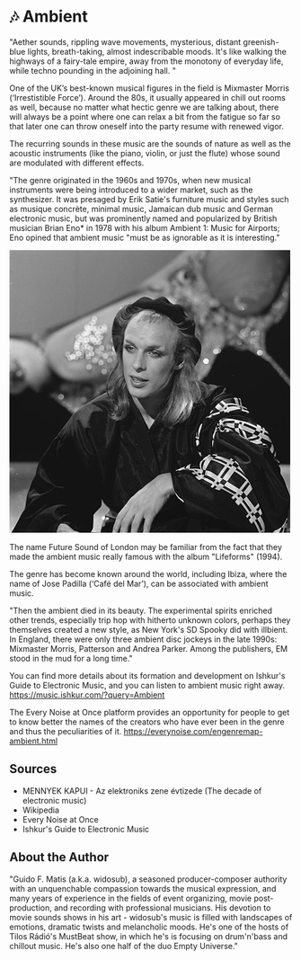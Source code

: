 # 🎶 Ambient

"Aether sounds, rippling wave movements, mysterious, distant greenish-blue
lights, breath-taking, almost indescribable moods. It's like walking the
highways of a fairy-tale empire, away from the monotony of everyday life, while
techno pounding in the adjoining hall. "

One of the UK’s best-known musical figures in the field is Mixmaster Morris
(‘Irrestistible Force’). Around the 80s, it usually appeared in chill out rooms
as well, because no matter what hectic genre we are talking about, there will
always be a point where one can relax a bit from the fatigue so far so that
later one can throw oneself into the party resume with renewed vigor.

The recurring sounds in these music are the sounds of nature as well as the
acoustic instruments (like the piano, violin, or just the flute) whose sound are
modulated with different effects.

"The genre originated in the 1960s and 1970s, when new musical instruments were
being introduced to a wider market, such as the synthesizer. It was presaged by
Erik Satie's furniture music and styles such as musique concrète, minimal music,
Jamaican dub music and German electronic music, but was prominently named and
popularized by British musician Brian Eno\* in 1978 with his album Ambient 1:
Music for Airports; Eno opined that ambient music "must be as ignorable as it is
interesting."

![Brian Eno (1974)](_static/images/ambient/Ambient.jpeg)

The name Future Sound of London may be familiar from the fact that they made the
ambient music really famous with the album "Lifeforms" (1994).

The genre has become known around the world, including Ibiza, where the name of
Jose Padilla (‘Café del Mar’), can be associated with ambient music.

"Then the ambient died in its beauty. The experimental spirits enriched other
trends, especially trip hop with hitherto unknown colors, perhaps they
themselves created a new style, as New York's SD Spooky did with illbient. In
England, there were only three ambient disc jockeys in the late 1990s: Mixmaster
Morris, Patterson and Andrea Parker. Among the publishers, EM stood in the mud
for a long time."

You can find more details about its formation and development on Ishkur's Guide
to Electronic Music, and you can listen to ambient music right away.
<https://music.ishkur.com/?query=Ambient>

The Every Noise at Once platform provides an opportunity for people to get to
know better the names of the creators who have ever been in the genre and thus
the peculiarities of it. <https://everynoise.com/engenremap-ambient.html>

## Sources

- MENNYEK KAPUI - Az elektroniks zene évtizede (The decade of electronic music)
- Wikipedia
- Every Noise at Once
- Ishkur's Guide to Electronic Music

## About the Author

"Guido F. Matis (a.k.a. widosub), a seasoned producer-composer authority with an
unquenchable compassion towards the musical expression, and many years of
experience in the fields of event organizing, movie post-production, and
recording with professional musicians. His devotion to movie sounds shows in his
art - widosub's music is filled with landscapes of emotions, dramatic twists and
melancholic moods. He's one of the hosts of Tilos Rádió's MustBeat show, in
which he's is focusing on drum'n'bass and chillout music. He's also one half of
the duo Empty Universe."
